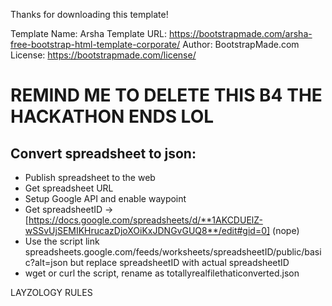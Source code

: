 Thanks for downloading this template!

Template Name: Arsha
Template URL: https://bootstrapmade.com/arsha-free-bootstrap-html-template-corporate/
Author: BootstrapMade.com
License: https://bootstrapmade.com/license/

# REMIND ME TO DELETE THIS B4 THE HACKATHON ENDS LOL

## Convert spreadsheet to json:

* Publish spreadsheet to the web
* Get spreadsheet URL
* Setup Google API and enable waypoint 
* Get spreadsheetID -> [https://docs.google.com/spreadsheets/d/**1AKCDUElZ-wSSvUjSEMIKHrucazDjoXOiKxJDNGvGUQ8**/edit#gid=0] (nope)
* Use the script link spreadsheets.google.com/feeds/worksheets/spreadsheetID/public/basic?alt=json but replace spreadsheetID with actual spreadsheetID
* wget or curl the script, rename as totallyrealfilethaticonverted.json

LAYZOLOGY RULES
